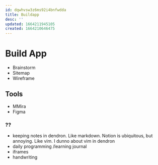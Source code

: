 ```yaml
---
id: dqwhvsw3z6ms92i4bnfwdda
title: Buildapp
desc: ''
updated: 1664211945105
created: 1664210646475
---
```


# Build App
- Brainstorm
- Sitemap
- Wireframe

## Tools
- MMira
- Figma

### ??
- keeping notes in dendron. Like markdown. Notion is ubiquitous, but annoying. Like vim. I dunno about vim in dendron
- daily programming /learning journal
- iframes
- handwriting